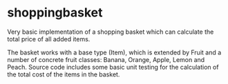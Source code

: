 # shoppingbasket

Very basic implementation of a shopping basket which can calculate the total price of all added items.

The basket works with a base type (Item), which is extended by Fruit and a number of concrete fruit classes: Banana, Orange, Apple, Lemon and Peach.
Source code includes some basic unit testing for the calculation of the total cost of the items in the basket.
